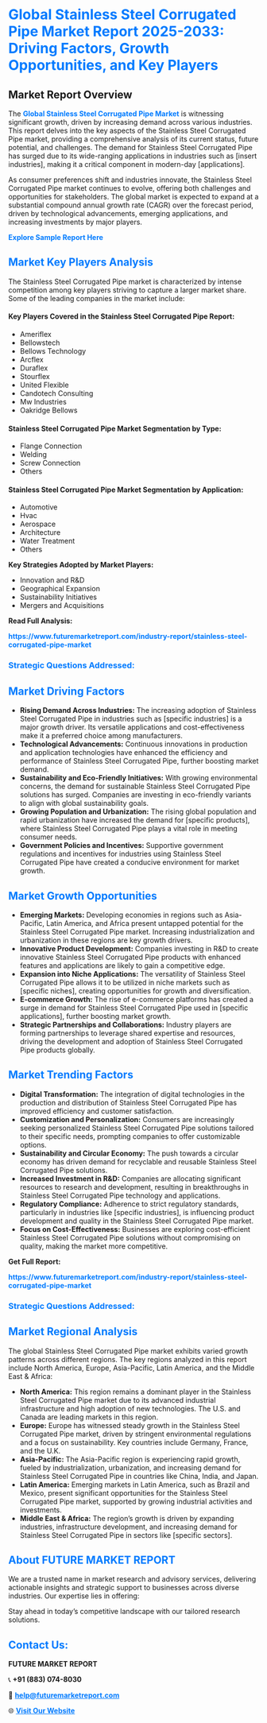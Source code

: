 <h1 style="color: #007BFF;">Global Stainless Steel Corrugated Pipe Market Report 2025-2033: Driving Factors, Growth Opportunities, and Key Players</h1>

<section id="overview">
<h2>Market Report Overview</h2>
<p>The <a href="https://www.futuremarketreport.com/industry-report/stainless-steel-corrugated-pipe-market" style="color: #007BFF; text-decoration: none;"><strong>Global Stainless Steel Corrugated Pipe Market</strong></a> is witnessing significant growth, driven by increasing demand across various industries. This report delves into the key aspects of the Stainless Steel Corrugated Pipe market, providing a comprehensive analysis of its current status, future potential, and challenges. The demand for Stainless Steel Corrugated Pipe has surged due to its wide-ranging applications in industries such as [insert industries], making it a critical component in modern-day [applications].</p>
<p>As consumer preferences shift and industries innovate, the Stainless Steel Corrugated Pipe market continues to evolve, offering both challenges and opportunities for stakeholders. The global market is expected to expand at a substantial compound annual growth rate (CAGR) over the forecast period, driven by technological advancements, emerging applications, and increasing investments by major players.</p>
</section>

<section id="overview">
<p><a href="https://www.futuremarketreport.com/request-sample/reportId=31024" style="color: #007BFF; text-decoration: none;"><strong>Explore Sample Report Here</strong></a></p>
</section>

<section id="key-players">
<h2 style="color: #007BFF;">Market Key Players Analysis</h2>
<p>The Stainless Steel Corrugated Pipe market is characterized by intense competition among key players striving to capture a larger market share. Some of the leading companies in the market include:</p>
<h4>Key Players Covered in the Stainless Steel Corrugated Pipe Report:</h4>
<ul><li>Ameriflex</li><li>Bellowstech</li><li>Bellows Technology</li><li>Arcflex</li><li>Duraflex</li><li>Stourflex</li><li>United Flexible</li><li>Candotech Consulting</li><li>Mw Industries</li><li>Oakridge Bellows</li></ul>
<h4>Stainless Steel Corrugated Pipe Market Segmentation by Type:</h4>
<ul><li>Flange Connection</li><li>Welding</li><li>Screw Connection</li><li>Others</li></ul>

<h4>Stainless Steel Corrugated Pipe Market Segmentation by Application:</h4>
<ul><li>Automotive</li><li>Hvac</li><li>Aerospace</li><li>Architecture</li><li>Water Treatment</li><li>Others</li></ul>
<p><strong>Key Strategies Adopted by Market Players:</strong></p>
<ul>
<li>Innovation and R&D</li>
<li>Geographical Expansion</li>
<li>Sustainability Initiatives</li>
<li>Mergers and Acquisitions</li>
</ul>
</section>

<section>
<p><strong>Read Full Analysis: </strong></p><a href="https://www.futuremarketreport.com/industry-report/stainless-steel-corrugated-pipe-market" style="color: #007BFF; text-decoration: none;"><strong>https://www.futuremarketreport.com/industry-report/stainless-steel-corrugated-pipe-market</strong></a>
<h3 style="color: #007BFF;">Strategic Questions Addressed:</h3>
</section>

<section id="driving-factors">
<h2 style="color: #007BFF;">Market Driving Factors</h2>
<ul>
<li><strong>Rising Demand Across Industries:</strong> The increasing adoption of Stainless Steel Corrugated Pipe in industries such as [specific industries] is a major growth driver. Its versatile applications and cost-effectiveness make it a preferred choice among manufacturers.</li>
<li><strong>Technological Advancements:</strong> Continuous innovations in production and application technologies have enhanced the efficiency and performance of Stainless Steel Corrugated Pipe, further boosting market demand.</li>
<li><strong>Sustainability and Eco-Friendly Initiatives:</strong> With growing environmental concerns, the demand for sustainable Stainless Steel Corrugated Pipe solutions has surged. Companies are investing in eco-friendly variants to align with global sustainability goals.</li>
<li><strong>Growing Population and Urbanization:</strong> The rising global population and rapid urbanization have increased the demand for [specific products], where Stainless Steel Corrugated Pipe plays a vital role in meeting consumer needs.</li>
<li><strong>Government Policies and Incentives:</strong> Supportive government regulations and incentives for industries using Stainless Steel Corrugated Pipe have created a conducive environment for market growth.</li>
</ul>
</section>

<section id="growth-opportunities">
<h2 style="color: #007BFF;">Market Growth Opportunities</h2>
<ul>
<li><strong>Emerging Markets:</strong> Developing economies in regions such as Asia-Pacific, Latin America, and Africa present untapped potential for the Stainless Steel Corrugated Pipe market. Increasing industrialization and urbanization in these regions are key growth drivers.</li>
<li><strong>Innovative Product Development:</strong> Companies investing in R&D to create innovative Stainless Steel Corrugated Pipe products with enhanced features and applications are likely to gain a competitive edge.</li>
<li><strong>Expansion into Niche Applications:</strong> The versatility of Stainless Steel Corrugated Pipe allows it to be utilized in niche markets such as [specific niches], creating opportunities for growth and diversification.</li>
<li><strong>E-commerce Growth:</strong> The rise of e-commerce platforms has created a surge in demand for Stainless Steel Corrugated Pipe used in [specific applications], further boosting market growth.</li>
<li><strong>Strategic Partnerships and Collaborations:</strong> Industry players are forming partnerships to leverage shared expertise and resources, driving the development and adoption of Stainless Steel Corrugated Pipe products globally.</li>
</ul>
</section>

<section id="trending-factors">
<h2 style="color: #007BFF;">Market Trending Factors</h2>
<ul>
<li><strong>Digital Transformation:</strong> The integration of digital technologies in the production and distribution of Stainless Steel Corrugated Pipe has improved efficiency and customer satisfaction.</li>
<li><strong>Customization and Personalization:</strong> Consumers are increasingly seeking personalized Stainless Steel Corrugated Pipe solutions tailored to their specific needs, prompting companies to offer customizable options.</li>
<li><strong>Sustainability and Circular Economy:</strong> The push towards a circular economy has driven demand for recyclable and reusable Stainless Steel Corrugated Pipe solutions.</li>
<li><strong>Increased Investment in R&D:</strong> Companies are allocating significant resources to research and development, resulting in breakthroughs in Stainless Steel Corrugated Pipe technology and applications.</li>
<li><strong>Regulatory Compliance:</strong> Adherence to strict regulatory standards, particularly in industries like [specific industries], is influencing product development and quality in the Stainless Steel Corrugated Pipe market.</li>
<li><strong>Focus on Cost-Effectiveness:</strong> Businesses are exploring cost-efficient Stainless Steel Corrugated Pipe solutions without compromising on quality, making the market more competitive.</li>
</ul>
</section>

<section>
<p><strong>Get Full Report: </strong></p><a href="https://www.futuremarketreport.com/industry-report/stainless-steel-corrugated-pipe-market" style="color: #007BFF; text-decoration: none;"><strong>https://www.futuremarketreport.com/industry-report/stainless-steel-corrugated-pipe-market</strong></a>
<h3 style="color: #007BFF;">Strategic Questions Addressed:</h3>
</section>


<section id="regional-analysis">
<h2 style="color: #007BFF;">Market Regional Analysis</h2>
<p>The global Stainless Steel Corrugated Pipe market exhibits varied growth patterns across different regions. The key regions analyzed in this report include North America, Europe, Asia-Pacific, Latin America, and the Middle East & Africa:</p>
<ul>
<li><strong>North America:</strong> This region remains a dominant player in the Stainless Steel Corrugated Pipe market due to its advanced industrial infrastructure and high adoption of new technologies. The U.S. and Canada are leading markets in this region.</li>
<li><strong>Europe:</strong> Europe has witnessed steady growth in the Stainless Steel Corrugated Pipe market, driven by stringent environmental regulations and a focus on sustainability. Key countries include Germany, France, and the U.K.</li>
<li><strong>Asia-Pacific:</strong> The Asia-Pacific region is experiencing rapid growth, fueled by industrialization, urbanization, and increasing demand for Stainless Steel Corrugated Pipe in countries like China, India, and Japan.</li>
<li><strong>Latin America:</strong> Emerging markets in Latin America, such as Brazil and Mexico, present significant opportunities for the Stainless Steel Corrugated Pipe market, supported by growing industrial activities and investments.</li>
<li><strong>Middle East & Africa:</strong> The region’s growth is driven by expanding industries, infrastructure development, and increasing demand for Stainless Steel Corrugated Pipe in sectors like [specific sectors].</li>
</ul>
</section>

<footer>
<h2 style="color: #007BFF;">About FUTURE MARKET REPORT</h2>
<p>We are a trusted name in market research and advisory services, delivering actionable insights and strategic support to businesses across diverse industries. Our expertise lies in offering:</p>

<p>Stay ahead in today’s competitive landscape with our tailored research solutions.</p>

<h2 style="color: #007BFF;">Contact Us:</h2>
<p><strong>FUTURE MARKET REPORT</strong></p>
<p>📞 <strong>+91 (883) 074-8030</strong></p>
<p>📧 <strong><a href="mailto:help@futuremarketreport.com" style="color: #007BFF;">help@futuremarketreport.com</a></strong></p>
<p>🌐 <strong><a href="https://www.futuremarketreport.com/" style="color: #007BFF;">Visit Our Website</a></strong></p>
</footer>
